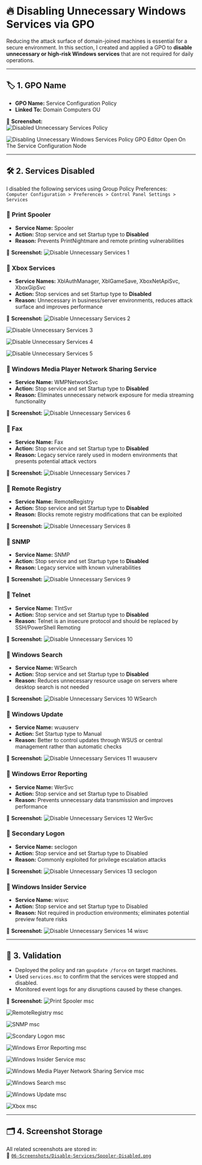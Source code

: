 # 🔥 Disabling Unnecessary Windows Services via GPO

Reducing the attack surface of domain-joined machines is essential for a secure environment. In this section, I created and applied a GPO to **disable unnecessary or high-risk Windows services** that are not required for daily operations.

---

## 🏷️ 1. GPO Name

- **GPO Name:** Service Configuration Policy  
- **Linked To:** Domain Computers OU

📸 **Screenshot:**  
![Disabled Unnecessary Services Policy](https://github.com/user-attachments/assets/8dc20531-0fd8-4024-9e98-204be91f3f1e)

![Disabling Unnecessary Windows Services Policy GPO Editor Open On The Service Configuration Node](https://github.com/user-attachments/assets/b5501720-5fb4-4729-b7d0-82dfc7609375)

---

## 🛠️ 2. Services Disabled

I disabled the following services using Group Policy Preferences:  
`Computer Configuration > Preferences > Control Panel Settings > Services`

### 🚫 Print Spooler
- **Service Name:** Spooler  
- **Action:** Stop service and set Startup type to **Disabled**  
- **Reason:** Prevents PrintNightmare and remote printing vulnerabilities

📸 **Screenshot:**
![Disable Unnecessary Services 1](https://github.com/user-attachments/assets/5401014e-7408-4a87-8077-1e11dfdad064)

### 🚫 Xbox Services
- **Service Names:** XblAuthManager, XblGameSave, XboxNetApiSvc, XboxGipSvc
- **Action:** Stop services and set Startup type to **Disabled**
- **Reason:** Unnecessary in business/server environments, reduces attack surface and improves performance

📸 **Screenshot:**
![Disable Unnecessary Services 2](https://github.com/user-attachments/assets/859e648a-956b-42ff-86f8-0074a45a36f3)

![Disable Unnecessary Services 3](https://github.com/user-attachments/assets/cb3d0fff-7f69-4f1f-891b-a15f61af2b96)

![Disable Unnecessary Services 4](https://github.com/user-attachments/assets/47f4d118-e0e0-4b78-85d4-3f1925e230ca)

![Disable Unnecessary Services 5](https://github.com/user-attachments/assets/259fd65b-93a0-4a56-b66f-154a76bd2fa5)

### 🚫 Windows Media Player Network Sharing Service
- **Service Name:** WMPNetworkSvc
- **Action:** Stop service and set Startup type to **Disabled**
- **Reason:** Eliminates unnecessary network exposure for media streaming functionality

📸 **Screenshot:**
![Disable Unnecessary Services 6](https://github.com/user-attachments/assets/ea9edc5c-6fa8-4910-91df-347b5eedf6eb)

### 🚫 Fax
- **Service Name:** Fax
- **Action:** Stop service and set Startup type to **Disabled**
- **Reason:** Legacy service rarely used in modern environments that presents potential attack vectors

📸 **Screenshot:**
![Disable Unnecessary Services 7](https://github.com/user-attachments/assets/53e94b13-68f9-4b9b-af72-2415ea79ca94)

### 🚫 Remote Registry
- **Service Name:** RemoteRegistry  
- **Action:** Stop service and set Startup type to **Disabled**  
- **Reason:** Blocks remote registry modifications that can be exploited

📸 **Screenshot:**
![Disable Unnecessary Services 8](https://github.com/user-attachments/assets/5d8e3197-f105-4157-8dcf-9610c7e0f229)

### 🚫 SNMP
- **Service Name:** SNMP  
- **Action:** Stop service and set Startup type to **Disabled**  
- **Reason:** Legacy service with known vulnerabilities

📸 **Screenshot:**
![Disable Unnecessary Services 9](https://github.com/user-attachments/assets/e396a190-88c0-4f72-845e-283485ae0e82)

### 🚫 Telnet
- **Service Name:** TlntSvr  
- **Action:** Stop service and set Startup type to **Disabled**  
- **Reason:** Telnet is an insecure protocol and should be replaced by SSH/PowerShell Remoting

📸 **Screenshot:**
![Disable Unnecessary Services 10](https://github.com/user-attachments/assets/37ff44db-f2a9-4eef-bfcf-9e7189768bf8)

### 🚫 Windows Search
- **Service Name:** WSearch
- **Action:** Stop service and set Startup type to **Disabled**
- **Reason:** Reduces unnecessary resource usage on servers where desktop search is not needed

📸 **Screenshot:**
![Disable Unnecessary Services 10 WSearch](https://github.com/user-attachments/assets/5f4a6386-9bff-47cf-a778-7ab26bf8744f)

### 🚫 Windows Update
- **Service Name:** wuauserv
- **Action:** Set Startup type to Manual
- **Reason:** Better to control updates through WSUS or central management rather than automatic checks

📸 **Screenshot:**
![Disable Unnecessary Services 11 wuauserv](https://github.com/user-attachments/assets/fa017463-8288-464c-ab2b-1875cc2dcc5b)

### 🚫 Windows Error Reporting
- **Service Name:** WerSvc
- **Action:** Stop service and set Startup type to Disabled
- **Reason:** Prevents unnecessary data transmission and improves performance

📸 **Screenshot:**
![Disable Unnecessary Services 12 WerSvc](https://github.com/user-attachments/assets/1e702426-52e2-4079-b047-560ddc6ae4ac)

### 🚫 Secondary Logon
- **Service Name:** seclogon
- **Action:** Stop service and set Startup type to Disabled
- **Reason:** Commonly exploited for privilege escalation attacks

📸 **Screenshot:**
![Disable Unnecessary Services 13 seclogon](https://github.com/user-attachments/assets/8988d974-868a-4468-8545-949f65f439c8)

### 🚫 Windows Insider Service
- **Service Name:** wisvc
- **Action:** Stop service and set Startup type to Disabled
- **Reason:** Not required in production environments; eliminates potential preview feature risks

📸 **Screenshot:**
![Disable Unnecessary Services 14 wisvc](https://github.com/user-attachments/assets/85276a98-179e-47f6-be39-499ab81d6515)

---

## 🧪 3. Validation

- Deployed the policy and ran `gpupdate /force` on target machines.
- Used `services.msc` to confirm that the services were stopped and disabled.
- Monitored event logs for any disruptions caused by these changes.

📸 **Screenshot:**
![Print Spooler msc](https://github.com/user-attachments/assets/7ad8af5c-f501-4b50-ab6c-1fe231371d1f)

![RemoteRegistry msc](https://github.com/user-attachments/assets/81ba4908-49bc-4c1e-99c0-8d6ad8478739)

![SNMP msc](https://github.com/user-attachments/assets/2c1d45cf-e04f-46db-b264-299f3bdaa937)

![Scondary Logon msc](https://github.com/user-attachments/assets/040ae3c8-3664-432e-93c8-7c5fc9ea52a8)

![Windows Error Reporting msc](https://github.com/user-attachments/assets/eed89852-c495-4f6d-9119-cae2be90b632)

![Windows Insider Service msc](https://github.com/user-attachments/assets/7d33f912-e1f9-4087-a998-e17b76f381dd)

![Windows Media Player Network Sharing Service msc](https://github.com/user-attachments/assets/ea1cf24f-1dc5-48c3-aeab-36f7d76c5246)

![Windows Search msc](https://github.com/user-attachments/assets/320df70d-9d0d-48b3-b665-4e1112da5817)

![Windows Update msc](https://github.com/user-attachments/assets/a4075b8f-ab10-4ffe-b508-9d2c03c1546a)

![Xbox msc](https://github.com/user-attachments/assets/9e262fd8-2939-41d5-a88a-1e25ac7515cd)

---

## 🗂️ 4. Screenshot Storage

All related screenshots are stored in:  
📂 [`06-Screenshots/Disable-Services/Spooler-Disabled.png`]()
